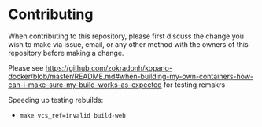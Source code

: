 # Contributing

When contributing to this repository, please first discuss the change you wish to make via issue,
email, or any other method with the owners of this repository before making a change. 

Please see https://github.com/zokradonh/kopano-docker/blob/master/README.md#when-building-my-own-containers-how-can-i-make-sure-my-build-works-as-expected for testing remakrs

Speeding up testing rebuilds:
- `make vcs_ref=invalid build-web`
